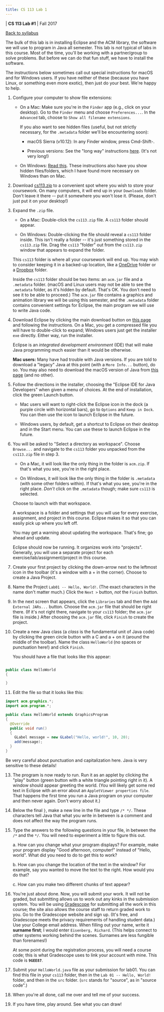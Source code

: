 ```yaml
---
title: CS 113 Lab 1
---
```


<div id="header">

| **CS 113 Lab #1**
| Fall 2017

</div>

<div id="linkback">

[Back to syllabus](../syllabus.html)

</div>

The bulk of this lab is in installing Eclipse and the ACM library, the
software we will use to program in Java all semester. This lab is *not*
typical of labs in this course. Most of the time, you'll be working with
a partner/group to solve problems. But before we can do that fun stuff,
we have to install the software.

The instructions below sometimes call out special instructions for macOS and
for Windows users. If you have neither of these (because you have Linux, or
something even more exotic), then just do your best. We're happy to help.

1. Configure your computer to show file extensions:

   *  On a Mac: Make sure you're in the `Finder` app (e.g., click on your desktop).
      Go to the `Finder` menu and choose `Preferences...`. In the `Advanced` tab,
      choose to `Show all filename extensions`.

      If you also want to see hidden files (useful, but not strictly necessary,
      for the `.metadata` folder we'll be encountering soon):

      - macOS Sierra (v10.12): In any Finder window, press Cmd-Shift-.

      - Previous versions: See the "long way" instructions [here](https://ianlunn.co.uk/articles/quickly-showhide-hidden-files-mac-os-x-mavericks/). (It's not very long!)

   *  On Windows: [Read this](https://www.howtohaven.com/system/show-file-extensions-in-windows-explorer.shtml). These instructions also have you show hidden files/folders,
      which I have found more necessary on Windows than on Mac.

2. Download [cs113.zip](cs113.zip) to a convenient spot where you wish to store your
   coursework. On many computers, it will end up in your `Downloads` folder. Don't leave it
   there -- put it somewhere you won't lose it. (Please, don't just put it on your desktop!)

3. Expand the `.zip` file.

   *  On a Mac: Double-click the `cs113.zip` file. A `cs113` folder should appear.

   *  On Windows: Double-clicking the file should reveal a `cs113` folder inside. This
      isn't really a folder -- it's just something stored in the `cs113.zip` file. Drag
      the `cs113` "folder" out from the `cs113.zip` window that appears to expand the
      folder.

    This `cs113` folder is where all your coursework will end up. You may wish to
   consider keeping it in a backed-up location, like a [OneDrive](http://techdocs.blogs.brynmawr.edu/5821) folder or a [Dropbox](http://www.dropbox.com) folder.

    Inside the `cs113` folder should be two items: an `acm.jar` file and a `.metadata` folder.
   (macOS and Linux users may not be able to see the `.metadata` folder, as it's hidden
   by default. That's OK. You don't need to see it to be able to proceed.) The `acm.jar`
   file contains a graphics and animation library we will be using this semester, and the
   `.metadata` folder contains convenient settings for Eclipse, the main program we will
   use to write Java code.

4. Download Eclipse by clicking the main download button on [this page](https://www.eclipse.org/downloads/) and following the instructions. On a Mac, you get a compressed file you will have to
double-click to expand; Windows users just get the installer `exe` directly. Either way, run
the installer.

    Eclipse is an *integrated development environment* (IDE) that will make Java programming
   much easier than it would be otherwise.

   **Mac users:** Many have had trouble with Java versions. If you are told to download a "legacy"
   Java at this point (with a `More Info...` button), do so. You may also need to download the
   macOS version of Java from [this page](http://www.oracle.com/technetwork/java/javase/downloads/jdk8-downloads-2133151.html)
   (and no other).

5. Follow the directions in the installer, choosing the "Eclipse IDE for Java Developers" when
   given a menu of choices. At the end of installation, click the green Launch button.

   *  Mac users will want to right-click the Eclipse icon in the dock (a purple circle with
   horizontal bars), go to `Options` and `Keep in Dock`. You can then use the icon to launch
   Eclipse in the future.

   *  Windows users, by default, get a shortcut to Eclipse on their desktop and in the Start menu.
   You can use these to launch Eclipse in the future.

6. You will be asked to "Select a directory as workspace". Choose `Browse...` and navigate
to the `cs113` folder you unpacked from the `cs113.zip` file in step 3.

   *  On a Mac, it will look like the only thing in the folder is `acm.zip`. If that's what
      you see, you're in the right place.

   *  On Windows, it will look like the only thing in the folder is `.metadata` (with some
      other folders within). If that's what you see, you're in the right place.
      *Don't* click on the `.metadata` though; make sure `cs113` is selected.

    Choose to launch with that workspace.

    A workspace is a folder and settings that you will use for every exercise, assignment,
   and project in this course. Eclipse makes it so that you can easily pick up where you
   left off.

    You may get a warning about updating the workspace. That's fine; go ahead and update.

    Eclipse should now be running. It organizes work into "projects". Generally, you will
   use a separate project for each exercise/lab/assignment/project in this course.

7. Create your first project by clicking the down-arrow next to the
   leftmost icon in the toolbar (it's a window
   with a + in the corner). Choose to create a Java Project.

8. Name the Project `Lab01 -- Hello, World!`. (The exact characters in the
   name don't matter much.) Click the `Next >` button, *not* the `Finish` button.

9. In the next screen that appears, click the `Libraries` tab and then the
   `Add External JARs...` button. Choose the `acm.jar` file that should be right
   there. (If it's not right there, navigate to your `cs113` folder; the `acm.jar`
   file is inside.) After choosing the `acm.jar` file, click `Finish` to create
   the project.

10. Create a new Java class (a *class* is the fundamental unit of Java code) by
    clicking the green circle button with a C and a + on it (around the middle of
    the toolbar). Name the class `HelloWorld` (no spaces or punctuation here!) and
    click `Finish`.

    You should have a file that looks like this appear:

```java

public class HelloWorld
{

}

```

11. Edit the file so that it looks like this:

```java
import acm.graphics.*;
import acm.program.*;

public class HelloWorld extends GraphicsProgram
{
  @Override
  public void run()
  {
    GLabel message = new GLabel("Hello, world!", 10, 20);
    add(message);
  }
}
```
    
   Be very careful about punctuation and capitalization here. Java is very sensitive
   to these details!

13. The program is now ready to run. Run it as an applet by clicking the "play" button
    (green button with a white triangle pointing right in it). A window should appear
    greeting the world. (You will likely get some red text in Eclipse with an error about
    an `AppletViewer properties file`. That happens the first time you run a Java program
    on your computer and then never again. Don't worry about it.)

14. Below the final `}`, make a new line in the file and type `/* */`. These
characters tell Java that what you write in between is a comment and does not
affect the way the program runs.

15. Type the answers to the following questions in your file, in between the
`/*` and the `*/`. You will need to experiment a little to figure this out.

    a. How can you change what your program displays? For example, make your
    program display "Good afternoon, computer!" instead of "Hello, world". What
    did you need to do to get this to work?

    b. How can you change the location of the text in the window? For example,
    say you wanted to move the text to the right. How would you do that?

    c. How can you make two different chunks of text appear?

16. You're just about done. Now, you will submit your work. It will not be graded,
but submitting allows us to work out any kinks in the submission system. You will
be using [Gradescope](https://gradescope.com/) for submitting all the work in this
course; the site also allows the course staff to return graded work to you. Go to
the Gradescope website and sign up. (It's free, and Gradescope meets the privacy
requirements of handling student data.) Use your College email address. When
filling out your name, write it **surname first**; I would enter `Eisenberg, Richard`.
(This helps connect to other systems working behind the scenes. Surnames are less
fungible than forenames!)

    At some point during the registration process, you will need a course code; this
    is what Gradescope uses to link your account with mine. This code is **`9GEE87`**.

17. Submit your `HelloWorld.java` file as your submission for lab01. You can find this
file in your `cs113` folder, then in the `Lab 01 -- Hello, World!` folder, and then
in the `src` folder. (`src` stands for "source", as in "source code".)

18. When you're all done, call me over and tell me of your success.

19. If you have time, play around. See what you can draw!
